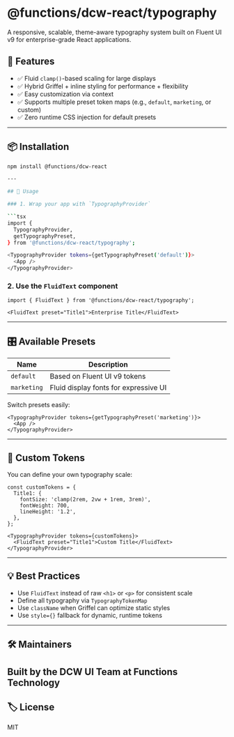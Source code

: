 # @functions/dcw-react/typography

A responsive, scalable, theme-aware typography system built on Fluent UI v9 for enterprise-grade React applications.

## 🚀 Features

- ✅ Fluid `clamp()`-based scaling for large displays
- ✅ Hybrid Griffel + inline styling for performance + flexibility
- ✅ Easy customization via context
- ✅ Supports multiple preset token maps (e.g., `default`, `marketing`, or custom)
- ✅ Zero runtime CSS injection for default presets

---

## 📦 Installation

```bash
npm install @functions/dcw-react

---

## 🔧 Usage

### 1. Wrap your app with `TypographyProvider`

```tsx
import {
  TypographyProvider,
  getTypographyPreset,
} from '@functions/dcw-react/typography';

<TypographyProvider tokens={getTypographyPreset('default')}>
  <App />
</TypographyProvider>
```

### 2. Use the `FluidText` component

```tsx
import { FluidText } from '@functions/dcw-react/typography';

<FluidText preset="Title1">Enterprise Title</FluidText>
```

---

## 🎛 Available Presets

| Name        | Description                                 |
|-------------|---------------------------------------------|
| `default`   | Based on Fluent UI v9 tokens                |
| `marketing` | Fluid display fonts for expressive UI       |

Switch presets easily:

```tsx
<TypographyProvider tokens={getTypographyPreset('marketing')}>
  <App />
</TypographyProvider>
```

---

## 🧩 Custom Tokens

You can define your own typography scale:

```tsx
const customTokens = {
  Title1: {
    fontSize: 'clamp(2rem, 2vw + 1rem, 3rem)',
    fontWeight: 700,
    lineHeight: '1.2',
  },
};

<TypographyProvider tokens={customTokens}>
  <FluidText preset="Title1">Custom Title</FluidText>
</TypographyProvider>
```

---

## 💡 Best Practices

- Use `FluidText` instead of raw `<h1>` or `<p>` for consistent scale
- Define all typography via `TypographyTokenMap`
- Use `className` when Griffel can optimize static styles
- Use `style={}` fallback for dynamic, runtime tokens

---

## 🛠 Maintainers

Built by the DCW UI Team at Functions Technology  
---

## 🏷 License

MIT